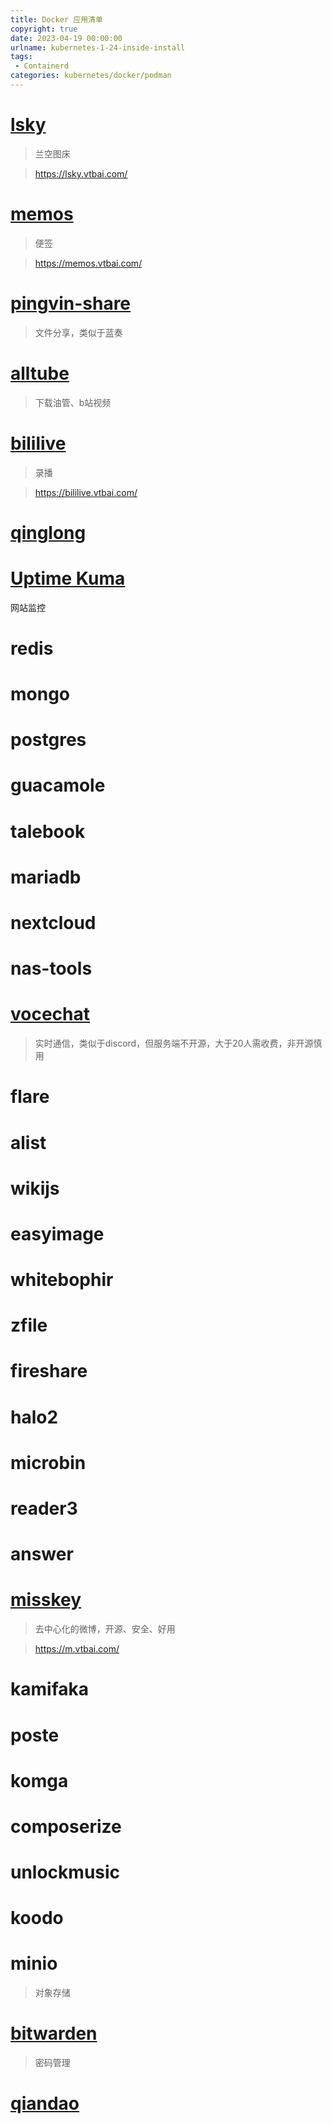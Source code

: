 ```yaml
---
title: Docker 应用清单
copyright: true
date: 2023-04-19 00:00:00
urlname: kubernetes-1-24-inside-install
tags: 
 - Containerd
categories: kubernetes/docker/podman
---
```


# [lsky](https://github.com/lsky-org/lsky-pro)
> 兰空图床

> https://lsky.vtbai.com/

# [memos](https://github.com/usememos/memos)
> 便签

> https://memos.vtbai.com/

<!--more-->
# [pingvin-share](https://github.com/stonith404/pingvin-share)
> 文件分享，类似于蓝奏

# [alltube](https://github.com/Rudloff/alltube)
> 下载油管、b站视频

# [bililive](https://github.com/hr3lxphr6j/bililive-go)
> 录播

> https://bililive.vtbai.com/

# [qinglong](https://github.com/whyour/qinglong)


# [Uptime Kuma](https://github.com/louislam/uptime-kuma)
网站监控

# redis


# mongo

# postgres	

# guacamole	

# talebook	

# mariadb		

# nextcloud	

# nas-tools	

# [vocechat](https://github.com/Privoce/vocechat-web)
> 实时通信，类似于discord，但服务端不开源，大于20人需收费，非开源慎用

# flare		
# alist		
# wikijs		
# easyimage	
# whitebophir	
# zfile		
# fireshare	
# halo2		
# microbin	
# reader3		
# answer		
# [misskey](https://github.com/misskey-dev/misskey)
> 去中心化的微博，开源、安全、好用

> https://m.vtbai.com/

# kamifaka	
# poste		
# komga 		
# composerize	
# unlockmusic	
# koodo		
# minio
> 对象存储


# [bitwarden](https://github.com/dani-garcia/vaultwarden)
> 密码管理


# [qiandao](https://github.com/binux/qiandao)


